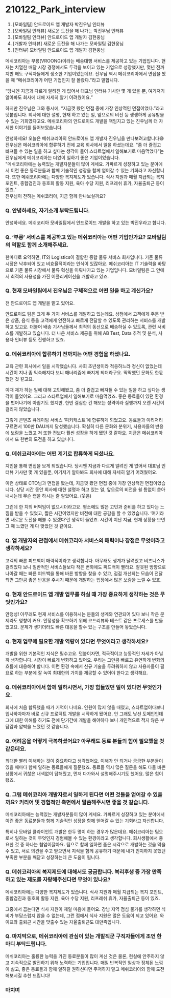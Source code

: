 # 210122_Park_interview
1. [모바일팀] 안드로이드 앱 개발자 박진우님 인터뷰    
2. [모바일팀 인터뷰] 새로운 도전을 해 나가는 박진우님 인터뷰
3. [모바일팀 인터뷰] 안드로이드 앱 개발자 김현웅님
4. [개발자 인터뷰] 새로운 도전을 해 나가는 모바일팀 김현웅님
5. [인터뷰] 모바일팀 안드로이드 앱 개발자 김현웅님

메쉬코리아는 부릉(VROONG)이라는 배송대행 서비스를 제공하고 있는 기업입니다. 현재는 치열한 배달 시장 경쟁에서도 두각을 보이고 있는 기업으로 성장했지만, 몇년 전까지만 해도 구직자들에게 생소한 기업이었는데요. 진우님 역시 메쉬코리아에서 면접을 봤을 때 “메쉬코리아가 어떤 기업인지 잘 몰랐다.”라고 말합니다.

“당시엔 지금과 다르게 알려진 게 없어서 대표님 인터뷰 기사만 몇 개 있을 뿐, 여기저기 알아봐도 회사에 대해 자세히 알기 어려웠어요.”

하지만 진우님은 그와 동시에, “지금껏 봤던 면접 중에 가장 인상적인 면접이었다.”라고 덧붙입니다. 회사에 대한 설명, 현재 하고 있는 일, 앞으로의 비전 등 생생하게 공유받을 수 있는 기회였다고요. 메쉬코리아의 안드로이드 개발을 책임지고 있는 진우님께 더 자세한 이야기를 들어보았습니다.


안녕하세요! 오늘은 메쉬코리아의 안드로이드 앱 개발자 진우님을 만나보려고합니다:smile: 진우님은 메쉬코리아에 합류하기 전에 교육 회사에서 일을 하셨는데요. "좀 더 즐겁고 빠져들 수 있는 일을 하고 싶다는 생각이 들어 스타트업에서 일해보기로 마음먹었다"는 진우님에게 메쉬코리아는 더없이 일하기 좋은 기업이었습니다.      
"메쉬코리아에는 능력있는 개발자분들이 많이 계세요. 가파르게 성장하고 있는 분야에서 이런 좋은 동료분들과 함께 기술적인 성장을 함께 얻어갈 수 있는 기회라고 자신합니다. 또한 메쉬코리아에는 다양한 복지제도가 있습니다. 식사 지원과 매월 지급되는 복지 포인트, 종합검진과 동호회 활동 지원, 육아 수당 지원, 리프레쉬 휴가, 자율출퇴근 등이 있죠."     
진우님이 전하는 메쉬코리아, 지금 함께 만나보실까요?





### Q. 안녕하세요, 자기소개 부탁드립니다.     
안녕하세요. 메쉬코리아 모바일팀에서 안드로이드 개발을 하고 있는 박진우라고 합니다.

### Q. ‘부릉’ 서비스를 제공하고 있는 메쉬코리아는 어떤 기업인가요? 모바일팀의 역할도 함께 소개해주세요.
한마디로 요약하면, IT와 Logistics이 결합한 종합 물류 서비스 회사입니다. 기존 물류 시장은 낙후되어 있고 비효율적이라는 인식이 있잖아요. 메쉬코리아는 IT 기술력을 바탕으로 기존 물류 시장에서 물류 혁신을 이뤄나가고 있는 기업입니다. 모바일팀은 그 안에서 최적의 사용성을 가진 어플리케이션을 개발하고 있죠.

### Q. 현재 모바일팀에서 진우님은 구체적으로 어떤 일을 하고 계신가요?
전 안드로이드 앱 개발을 맡고 있어요.

안드로이드 팀은 크게 두 가지 서비스를 개발하고 있는데요. 상점에서 고객에게 주문 받은 상품, 음식 등을 고객에게 안전하고 빠르게 전달할 수 있도록 관리하는 서비스를 개발하고 있고요. 더불어 배송 기사님들께서 최적의 동선으로 배송하실 수 있도록, 관련 서비스를 개발하고 있습니다. 더 나은 서비스 제공을 위해 AB Test, Data 추적 및 분석, 사용자 인터뷰 등도 진행하고 있죠.

### Q. 메쉬코리아에 합류하기 전까지는 어떤 경험을 하셨나요.
교육 관련 회사에서 일을 시작했습니다. 사회 초년생이라 적응하느라 정신이 없었는데 시간이 지나 좀 익숙해지다 보니 매너리즘에 빠지게 되더라구요. 딱딱했던 문화도 한몫 했던 것 같고요.

이때 제가 하는 일에 대해 고민해봤고, 좀 더 즐겁고 빠져들 수 있는 일을 하고 싶다는 생각이 들었어요. 그리고 스타트업에서 일해보기로 마음먹었죠. 좋은 동료들이 있던 환경을 벗어나기에 아쉽기도 했지만, 한번 결심한 건 해보는 성격이라 실행까지 오랜 시간이 걸리지 않았습니다.

그렇게 콘텐츠 큐레이팅 서비스 ‘피키캐스트’에 합류하게 되었고요. 동료들과 이리저리 구르면서 100만 DAU까지 달성했습니다. 확실히 다른 문화와 분위기, 사용자들의 반응에 보람을 느꼈고 저 또한 전보다 훨씬 성장을 하게 됐던 것 같아요. 지금은 메쉬코리아에서 또 한번의 도전을 하고 있습니다.

### Q. 메쉬코리아에는 어떤 계기로 합류하게 되셨나요.
지인을 통해 면접을 보게 되었습니다. 당시엔 지금과 다르게 알려진 게 없어서 대표님 인터뷰 기사만 몇 개 있을뿐, 여기저기 알아봐도 회사에 대해 자세히 알기 어려웠어요.

이런 상태로 CTO님과 면접을 봤는데, 지금껏 봤던 면접 중에 가장 인상적인 면접이었습니다. 상당 시간 동안 회사에 대한 설명과 하고 있는 일, 앞으로의 비전을 쉴 틈없이 쏟아내시는데 무슨 랩을 하시는 줄 알았어요. (웃음)

그런데 한 치의 버벅임이 없으시더라고요. 평소에도 많은 고민과 준비를 하고 있다는 느낌을 받을 수 있었고, 짧은 시간이었지만 비전에 대한 공감을 할 수 있었습니다. ‘여기라면 새로운 도전을 해볼 수 있겠다’란 생각이 들었죠. 시간이 지난 지금, 현재 상황을 보면 그 때 느꼈던 게 다 맞았던 것 같아요.

### Q. 앱 개발자의 관점에서 메쉬코리아 서비스의 매력이나 장점은 무엇이라고 생각하세요?
고객의 빠른 피드백이 매력적이라고 생각합니다. 아무래도 생계가 달려있고 비즈니스가 걸려있다 보니 일반적인 서비스들보다 작은 변화에도 피드백이 빨라요. 잘못된 방향으로 나아갈 때는 빠른 피드백을 통해 바른 방향을 찾을 수 있고, 점점 개선되는 모습이 전달되면 그만큼 좋은 반응을 주시기 때문에 개발하는 입장에서 많은 보람을 느낄 수 있죠.

### Q. 현재 안드로이드 앱 개발 업무를 하실 때 가장 중요하게 생각하는 것은 무엇인가요?
안정성! 아무래도 현재 서비스를 이용하시는 분들의 생계와 연관되어 있다 보니 작은 문제라도 영향이 커요. 안정성을 확보하기 위해 코드리뷰와 테스트 같은 프로세스를 만들었고요. 문제가 생기더라도 빠른 대응을 할수 있는 구조를 만들어 놓았습니다.

### Q. 현재 업무에 필요한 개발 역량이 있다면 무엇이라고 생각하세요?
개발을 위한 기본적인 지식은 필수고요. 덧붙이자면, 적극적이고 능동적인 자세가 아닐까 생각합니다. 시장이 빠르게 변화하고 있어요. 우리는 그만큼 빠르고 유연하게 변화의 흐름에 대응해야 합니다. 이런 환경 속에서 신규 기술을 두려워하지 않고 사용자들이 필요로 하는 부분에 잘 녹여 최대한의 가치를 제공할 수 있어야 한다고 생각해요.

### Q. 메쉬코리아에서 함께 일하시면서, 가장 힘들었던 일이 있다면 무엇인가요.
회사에 처음 합류했을 때가 기억이 나네요. 인원이 많지 않을 때였고, 스타트업이다보니 입사하자마자 바로 신규 프로덕트 개발을 시작하게 됐어요. 안 그래도 낯선 도메인인데 그에 대한 이해를 하기도 전에 단기간에 개발을 해야하다 보니 개인적으로 적지 않은 부담감과 압박을 느꼈던 것 같습니다.

### Q. 어려움을 어떻게 극복하셨어요? 아무래도 동료 분들의 힘이 필요했을 것 같은데요.
최대한 빨리 이해하는 것이 중요하다고 생각했어요. 이해가 안 되거나 궁금한 부분들이 있을 때마다 함께 일하는 동료들에게 질문했죠. 동료들 역시 많은 질문을 해도 다들 바쁜 상황에서 귀찮은 내색없이 답해줬고, 먼저 다가와서 설명해주시기도 했어요. 많은 힘이 됐죠.

### Q. 그럼 메쉬코리아 개발자로서 일하게 된다면 어떤 것들을 얻어갈 수 있을까요? 커리어 및 경험적인 측면에서 말씀해주시면 좋을 것 같습니다.
메쉬코리아에는 능력있는 개발자분들이 많이 계세요. 가파르게 성장하고 있는 분야에서 이런 좋은 동료분들과 함께 기술적인 성장을 함께 얻어갈 수 있는 기회라고 자신합니다.

특히나 모바일 클라이언트 개발은 한두 명이 하는 경우가 많은데요. 메쉬코리아는 팀으로서 일하는 것이 무엇인지 경험해볼 수 있는 환경이라고 생각합니다. 회사생활에서 중요한 것 중 하나는 협업이잖아요. 팀으로 함께 일하면 좁은 시각으로 개발하는 것을 막을 수 있고, 서로 의견을 주고 받으면서 지식을 함께 공유하기 때문에 내가 인지하지 못했던 부족한 부분을 깨닫고 성장하는데 큰 도움이 됩니다.

### Q. 메쉬코리아의 복지제도에 대해서도 궁금합니다. 복리후생 중 가장 만족하고 있는 제도를 자랑해주신다면 무엇이 있나요?
메쉬코리아에는 다양한 복지제도가 있습니다. 식사 지원과 매월 지급되는 복지 포인트, 종합검진과 동호회 활동 지원, 육아 수당 지원, 리프레쉬 휴가, 자율출퇴근 등이 있죠.

그중에서 꼽는다면 식사 지원이 제일 마음에 들어요. 강남 지역 점심 물가를 생각하면 식비가 부담스럽지 않을 수 없는데, 그런 점에서 식사 지원은 많은 도움이 되고 있어요. 와이프와 출퇴근 시간을 맞출수 있는 자율출퇴근도 대만족입니다.

### Q. 마지막으로, 메쉬코리아에 관심이 있는 개발직군 구직자들에게 조언 한마디 부탁드립니다.
메쉬코리아는 훌륭한 능력을 가진 동료분들이 많이 계신 것은 물론, 현실에 안주하지 않고 지속적으로 발전하기 위해 노력하는 기업입니다. 매일 반복적인 일상과 정체된 느낌이 싫고, 좋은 동료들과 함께 일하길 원하신다면 주저하지 말고 메쉬코리아와 함께 도전해보시길 추천 드립니다!

### 마치며

